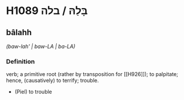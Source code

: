# H1089 בָּלַהּ / בלה

## bâlahh

_(baw-lah' | baw-LA | ba-LA)_

### Definition

verb; a primitive root (rather by transposition for [[H926]]); to palpitate; hence, (causatively) to terrify; trouble.

- (Piel) to trouble
